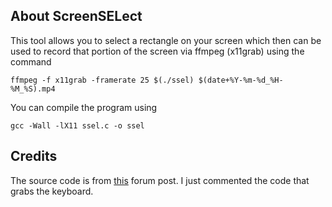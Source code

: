 ## About ScreenSELect
This tool allows you to select a rectangle on your screen which then can be used 
to record that portion of the screen via ffmpeg (x11grab) using the command

```
ffmpeg -f x11grab -framerate 25 $(./ssel) $(date+%Y-%m-%d_%H-%M_%S).mp4
```

You can compile the program using
```
gcc -Wall -lX11 ssel.c -o ssel
```

## Credits

The source code is from [this](https://bbs.archlinux.org/viewtopic.php?id=85378) forum post.
I just commented the code that grabs the keyboard.

